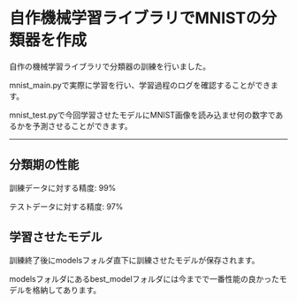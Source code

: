 <h1>自作機械学習ライブラリでMNISTの分類器を作成</h1>
<p>自作の機械学習ライブラリで分類器の訓練を行いました。</p>
<p>mnist_main.pyで実際に学習を行い、学習過程のログを確認することができます。</p>
<p>mnist_test.pyで今回学習させたモデルにMNIST画像を読み込ませ何の数字であるかを予測させることができます。</p>
<hr>
<h2>分類期の性能</h2>
<p>訓練データに対する精度: 99%</p>
<p>テストデータに対する精度: 97%</p>
<h2>学習させたモデル</h2>
<p>訓練終了後にmodelsフォルダ直下に訓練させたモデルが保存されます。</p>
<p>modelsフォルダにあるbest_modelフォルダには今までで一番性能の良かったモデルを格納してあります。</p>